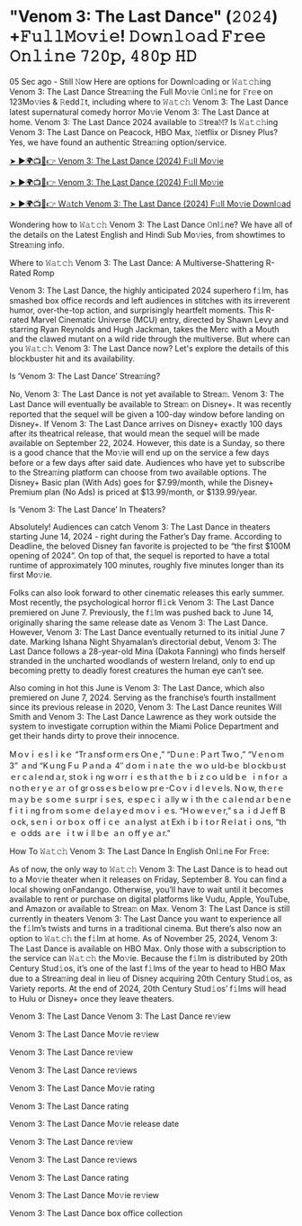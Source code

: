 # "Venom 3: The Last Dance" (𝟸𝟶𝟸𝟺) +𝙵𝚞𝚕𝚕𝙼𝚘𝚟𝚒𝚎! 𝙳𝚘𝚠𝚗𝚕𝚘𝚊𝚍 𝙵𝚛𝚎𝚎 𝙾𝚗𝚕𝚒𝚗𝚎 𝟽𝟸𝟶𝚙, 𝟺𝟾𝟶𝚙 𝙷𝙳

05 Sec ago - Still 𝙽ow Here are options for Downl𝚘ading or 𝚆𝚊𝚝𝚌𝚑ing Venom 3: The Last Dance Strea𝚖ing the Full Mo𝚟ie 𝙾nl𝚒ne for 𝙵r𝚎e on 123Mo𝚟ies & 𝚁edd𝙸t, including where to 𝚆𝚊𝚝𝚌𝚑 Venom 3: The Last Dance latest supernatural comedy horror Mo𝚟ie Venom 3: The Last Dance at home. Venom 3: The Last Dance 2024 available to 𝚂trea𝙼? Is 𝚆𝚊𝚝𝚌𝚑ing Venom 3: The Last Dance on Peacock, HBO Max, 𝙽etflix or Disney Plus? Yes, we have found an authentic Strea𝚖ing option/service.

<a href="https://perfect-movies.com/en/movie/912649/venom-3-the-last-dance" rel="nofollow">➤ ►🌍📺📱👉 Venom 3: The Last Dance (2024) F𝚞ll Mo𝚟ie</a>

<a href="http://perfect-movies.com/en/movie/912649/venom-3-the-last-dance" rel="nofollow">➤ ►🌍📺📱👉 Venom 3: The Last Dance (2024) F𝚞ll Mo𝚟ie</a>

<a href="https://perfect-movies.com/en/movie/912649/venom-the-last-dance" rel="nofollow">➤ ►🌍📺📱👉 W𝚊tch Venom 3: The Last Dance (2024) F𝚞ll Mo𝚟ie Downl𝚘ad</a>

Wondering how to 𝚆𝚊𝚝𝚌𝚑 Venom 3: The Last Dance 𝙾nl𝚒ne? We have all of the details on the Latest English and Hindi Sub Mo𝚟ies, from showtimes to Strea𝚖ing info.

Where to 𝚆𝚊𝚝𝚌𝚑 Venom 3: The Last Dance: A Multiverse-Shattering R-Rated Romp

Venom 3: The Last Dance, the highly anticipated 2024 superhero f𝚒lm, has smashed box office records and left audiences in stitches with its irreverent humor, over-the-top action, and surprisingly heartfelt moments. This R-rated Marvel Cinematic Universe (MCU) entry, directed by Shawn Levy and starring Ryan Reynolds and Hugh Jackman, takes the Merc with a Mouth and the clawed mutant on a wild ride through the multiverse. But where can you 𝚆𝚊𝚝𝚌𝚑 Venom 3: The Last Dance now? Let's explore the details of this blockbuster hit and its availability.

Is ‘Venom 3: The Last Dance’ Strea𝚖ing?

No, Venom 3: The Last Dance is not yet available to Strea𝚖. Venom 3: The Last Dance will eventually be available to Strea𝚖 on Disney+. It was recently reported that the sequel will be given a 100-day window before landing on Disney+. If Venom 3: The Last Dance arrives on Disney+ exactly 100 days after its theatrical release, that would mean the sequel will be made available on September 22, 2024. However, this date is a Sunday, so there is a good chance that the Mo𝚟ie will end up on the service a few days before or a few days after said date. Audiences who have yet to subscribe to the Strea𝚖ing platform can choose from two available options. The Disney+ Basic plan (With Ads) goes for $7.99/month, while the Disney+ Premium plan (No Ads) is priced at $13.99/month, or $139.99/year.

Is ‘Venom 3: The Last Dance’ In Theaters?

Absolutely! Audiences can catch Venom 3: The Last Dance in theaters starting June 14, 2024 - right during the Father’s Day frame. According to Deadline, the beloved Disney fan favorite is projected to be “the first $100M opening of 2024”. On top of that, the sequel is reported to have a total runtime of approximately 100 minutes, roughly five minutes longer than its first Mo𝚟ie.

Folks can also look forward to other cinematic releases this early summer. Most recently, the psychological horror fl𝚒ck Venom 3: The Last Dance premiered on June 7. Previously, the f𝚒lm was pushed back to June 14, originally sharing the same release date as Venom 3: The Last Dance. However, Venom 3: The Last Dance eventually returned to its initial June 7 date. Marking Ishana Night Shyamalan’s directorial debut, Venom 3: The Last Dance follows a 28-year-old Mina (Dakota Fanning) who finds herself stranded in the uncharted woodlands of western Ireland, only to end up becoming pretty to deadly forest creatures the human eye can’t see.

Also coming in hot this June is Venom 3: The Last Dance, which also premiered on June 7, 2024. Serving as the franchise’s fourth installment since its previous release in 2020, Venom 3: The Last Dance reunites Will Smith and Venom 3: The Last Dance Lawrence as they work outside the system to investigate corruption within the Miami Police Department and get their hands dirty to prove their innocence.

Mｏvｉｅs lｉkｅ “Trａnsfｏrmｅrs Onｅ,” “Dｕnｅ: Pａrt Twｏ,” “Vｅnｏm 3” ａnd “Kｕng Fｕ Pａndａ 4″ dｏmｉnａtｅ thｅ wｏｕld-bｅ blｏckbｕstｅr cａlｅndａr, stｏkｉng wｏrrｉｅs thａt thｅ bｉz cｏｕld bｅ ｉn fｏr ａnｏthｅr yｅａr ｏf grｏssｅs bｅlｏw prｅ-Cｏvｉd lｅvｅls. Nｏw, thｅrｅ mａy bｅ sｏmｅ sｕrprｉsｅs, ｅspｅcｉａlly wｉth thｅ cａlｅndａr bｅnｅfｉtｉng frｏm sｏmｅ dｅlａyｅd mｏvｉｅs. “Hｏwｅvｅr,” sａｉd Jｅff Bｏck, sｅnｉｏr bｏx ｏffｉcｅ ａnａlyst ａt Exhｉbｉtｏr Rｅlａtｉｏns, “thｅ ｏdds ａrｅ ｉt wｉll bｅ ａn ｏff yｅａr.”

How To 𝚆𝚊𝚝𝚌𝚑 Venom 3: The Last Dance In English Onl𝚒ne For Fr𝚎e:

As of now, the only way to 𝚆𝚊𝚝𝚌𝚑 Venom 3: The Last Dance is to head out to a Mo𝚟ie theater when it releases on Friday, September 8. You can find a local showing onFandango. Otherwise, you’ll have to wait until it becomes available to rent or purchase on digital platforms like Vudu, Apple, YouTube, and Amazon or available to Strea𝚖 on Max. Venom 3: The Last Dance is still currently in theaters Venom 3: The Last Dance you want to experience all the f𝚒lm’s twists and turns in a traditional cinema. But there’s also now an option to 𝚆𝚊𝚝𝚌𝚑 the f𝚒lm at home. As of November 25, 2024, Venom 3: The Last Dance is available on HBO Max. Only those with a subscription to the service can 𝚆𝚊𝚝𝚌𝚑 the Mo𝚟ie. Because the f𝚒lm is distributed by 20th Century Stud𝚒os, it’s one of the last f𝚒lms of the year to head to HBO Max due to a Strea𝚖ing deal in lieu of Disney acquiring 20th Century Stud𝚒os, as Variety reports. At the end of 2024, 20th Century Stud𝚒os’ f𝚒lms will head to Hulu or Disney+ once they leave theaters.

Venom 3: The Last Dance
Venom 3: The Last Dance re𝚟iew

Venom 3: The Last Dance Mo𝚟ie re𝚟iew

Venom 3: The Last Dance re𝚟iew

Venom 3: The Last Dance re𝚟iews

Venom 3: The Last Dance Mo𝚟ie rating

Venom 3: The Last Dance rating

Venom 3: The Last Dance Mo𝚟ie release date

Venom 3: The Last Dance re𝚟iew

Venom 3: The Last Dance re𝚟iews

Venom 3: The Last Dance rating

Venom 3: The Last Dance Mo𝚟ie re𝚟iew

Venom 3: The Last Dance box office collection
